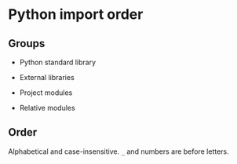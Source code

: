 # Python import order

## Groups

- Python standard library

- External libraries

- Project modules

- Relative modules


## Order

Alphabetical and case-insensitive.
`_` and numbers are before letters.
